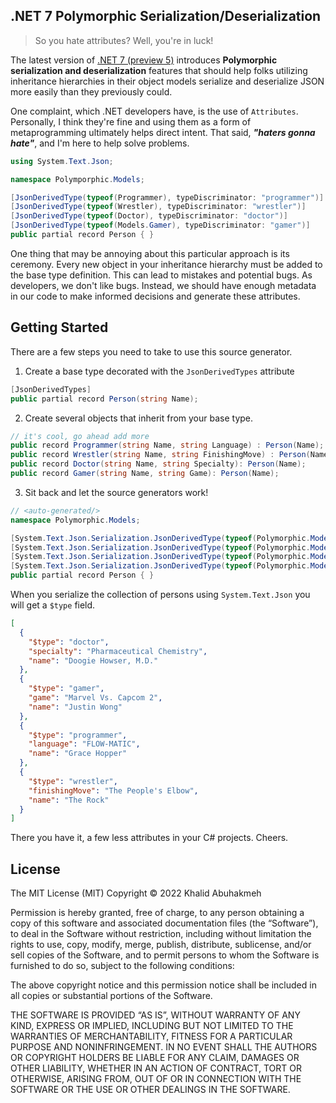 ## .NET 7 Polymorphic Serialization/Deserialization

> So you hate attributes? Well, you're in luck!

The latest version of [.NET 7 (preview 5)](https://dot.net) introduces **Polymorphic serialization and deserialization** features that should help folks utilizing inheritance hierarchies in their object models serialize and deserialize JSON more easily than they previously could.

One complaint, which .NET developers have, is the use of `Attributes`. Personally, I think they're fine and using them as a form of metaprogramming ultimately helps direct intent. That said, **_"haters gonna hate"_**, and I'm here to help solve problems.

```csharp
using System.Text.Json;

namespace Polymporphic.Models;

[JsonDerivedType(typeof(Programmer), typeDiscriminator: "programmer")]
[JsonDerivedType(typeof(Wrestler), typeDiscriminator: "wrestler")]
[JsonDerivedType(typeof(Doctor), typeDiscriminator: "doctor")]
[JsonDerivedType(typeof(Models.Gamer), typeDiscriminator: "gamer")]
public partial record Person { }
```

One thing that may be annoying about this particular approach is its ceremony. Every new object in your inheritance hierarchy must be added to the base type definition. This can lead to mistakes and potential bugs. As developers, we don't like bugs. Instead, we should have enough metadata in our code to make informed decisions and generate these attributes.

## Getting Started

There are a few steps you need to take to use this source generator.

1. Create a base type decorated with the `JsonDerivedTypes` attribute

```c#
[JsonDerivedTypes] 
public partial record Person(string Name);
```

2. Create several objects that inherit from your base type.

```c#
// it's cool, go ahead add more
public record Programmer(string Name, string Language) : Person(Name);
public record Wrestler(string Name, string FinishingMove) : Person(Name);
public record Doctor(string Name, string Specialty): Person(Name);
public record Gamer(string Name, string Game): Person(Name);
```

3. Sit back and let the source generators work!

```c#
// <auto-generated/>
namespace Polymorphic.Models;

[System.Text.Json.Serialization.JsonDerivedType(typeof(Polymorphic.Models.Programmer), typeDiscriminator: "programmer")]
[System.Text.Json.Serialization.JsonDerivedType(typeof(Polymorphic.Models.Wrestler), typeDiscriminator: "wrestler")]
[System.Text.Json.Serialization.JsonDerivedType(typeof(Polymorphic.Models.Doctor), typeDiscriminator: "doctor")]
[System.Text.Json.Serialization.JsonDerivedType(typeof(Polymorphic.Models.Gamer), typeDiscriminator: "gamer")]
public partial record Person { }
```

When you serialize the collection of persons using `System.Text.Json` you will get a `$type` field.

```json
[
  {
    "$type": "doctor",
    "specialty": "Pharmaceutical Chemistry",
    "name": "Doogie Howser, M.D."
  },
  {
    "$type": "gamer",
    "game": "Marvel Vs. Capcom 2",
    "name": "Justin Wong"
  },
  {
    "$type": "programmer",
    "language": "FLOW-MATIC",
    "name": "Grace Hopper"
  },
  {
    "$type": "wrestler",
    "finishingMove": "The People's Elbow",
    "name": "The Rock"
  }
]
```

There you have it, a few less attributes in your C# projects. Cheers.

## License

The MIT License (MIT)
Copyright © 2022 Khalid Abuhakmeh

Permission is hereby granted, free of charge, to any person obtaining a copy of this software and associated documentation files (the “Software”), to deal in the Software without restriction, including without limitation the rights to use, copy, modify, merge, publish, distribute, sublicense, and/or sell copies of the Software, and to permit persons to whom the Software is furnished to do so, subject to the following conditions:

The above copyright notice and this permission notice shall be included in all copies or substantial portions of the Software.

THE SOFTWARE IS PROVIDED “AS IS”, WITHOUT WARRANTY OF ANY KIND, EXPRESS OR IMPLIED, INCLUDING BUT NOT LIMITED TO THE WARRANTIES OF MERCHANTABILITY, FITNESS FOR A PARTICULAR PURPOSE AND NONINFRINGEMENT. IN NO EVENT SHALL THE AUTHORS OR COPYRIGHT HOLDERS BE LIABLE FOR ANY CLAIM, DAMAGES OR OTHER LIABILITY, WHETHER IN AN ACTION OF CONTRACT, TORT OR OTHERWISE, ARISING FROM, OUT OF OR IN CONNECTION WITH THE SOFTWARE OR THE USE OR OTHER DEALINGS IN THE SOFTWARE.
